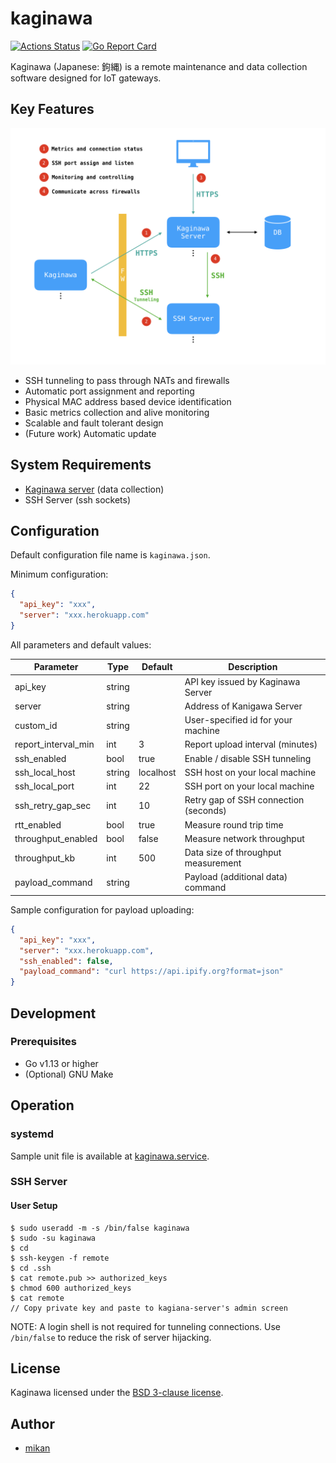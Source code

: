 kaginawa
========

[![Actions Status](https://github.com/kaginawa/kaginawa/workflows/Go/badge.svg)](https://github.com/kaginawa/kaginawa/actions)
[![Go Report Card](https://goreportcard.com/badge/github.com/kaginawa/kaginawa)](https://goreportcard.com/report/github.com/kaginawa/kaginawa)

Kaginawa (Japanese: 鉤縄) is a remote maintenance and data collection software designed for IoT gateways.

## Key Features

![](docs/overview.png)

- SSH tunneling to pass through NATs and firewalls
- Automatic port assignment and reporting
- Physical MAC address based device identification
- Basic metrics collection and alive monitoring
- Scalable and fault tolerant design
- (Future work) Automatic update

## System Requirements

- [Kaginawa server](https://github.com/kaginawa/kaginawa-server) (data collection)
- SSH Server (ssh sockets)

## Configuration

Default configuration file name is `kaginawa.json`.

Minimum configuration:

```json
{
  "api_key": "xxx",
  "server": "xxx.herokuapp.com"
}
```

All parameters and default values:

| Parameter           | Type   | Default   | Description                           |
| ------------------- | ------ | --------- | ------------------------------------- |
| api_key             | string |           | API key issued by Kaginawa Server     |
| server              | string |           | Address of Kanigawa Server            |
| custom_id           | string |           | User-specified id for your machine    |
| report_interval_min | int    | 3         | Report upload interval (minutes)      |
| ssh_enabled         | bool   | true      | Enable / disable SSH tunneling        |
| ssh_local_host      | string | localhost | SSH host on your local machine        |
| ssh_local_port      | int    | 22        | SSH port on your local machine        |
| ssh_retry_gap_sec   | int    | 10        | Retry gap of SSH connection (seconds) |
| rtt_enabled         | bool   | true      | Measure round trip time               |
| throughput_enabled  | bool   | false     | Measure network throughput            |
| throughput_kb       | int    | 500       | Data size of throughput measurement   |
| payload_command     | string |           | Payload (additional data) command     |

Sample configuration for payload uploading:

```json
{
  "api_key": "xxx",
  "server": "xxx.herokuapp.com",
  "ssh_enabled": false,
  "payload_command": "curl https://api.ipify.org?format=json"
}
```

## Development

### Prerequisites

- Go v1.13 or higher
- (Optional) GNU Make

## Operation

### systemd

Sample unit file is available at [kaginawa.service](kaginawa.service).

### SSH Server

#### User Setup

```
$ sudo useradd -m -s /bin/false kaginawa
$ sudo -su kaginawa
$ cd
$ ssh-keygen -f remote
$ cd .ssh
$ cat remote.pub >> authorized_keys
$ chmod 600 authorized_keys
$ cat remote
// Copy private key and paste to kagiana-server's admin screen
```

NOTE: A login shell is not required for tunneling connections.
Use `/bin/false` to reduce the risk of server hijacking.

## License

Kaginawa licensed under the [BSD 3-clause license](LICENSE).

## Author

- [mikan](https://github.com/mikan)
